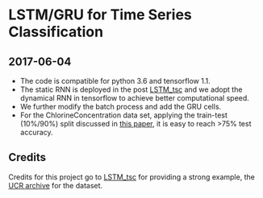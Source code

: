 # LSTM/GRU for Time Series Classification





##  2017-06-04
* The code is compatible for python 3.6 and tensorflow 1.1.
* The static RNN is deployed in the post [LSTM_tsc](https://github.com/RobRomijnders/LSTM_tsc) and we adopt the dynamical RNN in
  tensorflow to achieve better computational speed.
* We further modify the batch process and add the GRU cells.
* For the ChlorineConcentration data set, applying the train-test (10%/90%) split discussed in [this paper](https://arxiv.org/pdf/1603.06995v4.pdf), it is easy to reach >75% test accuracy.


## Credits
Credits for this project go to [LSTM_tsc](https://github.com/RobRomijnders/LSTM_tsc) for providing a strong example, the [UCR archive](http://www.cs.ucr.edu/~eamonn/time_series_data/) for the dataset.
